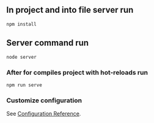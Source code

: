 ## In project and into file server run
```
npm install
```

## Server command run
```
node server
```

### After for compiles project with hot-reloads run
```
npm run serve
```

### Customize configuration
See [Configuration Reference](https://cli.vuejs.org/config/).
